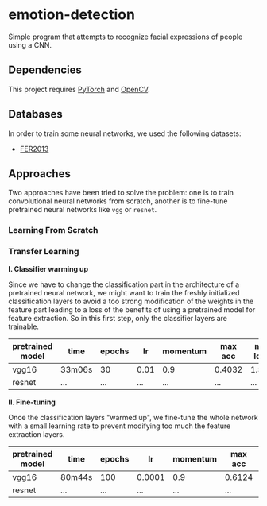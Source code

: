 # emotion-detection

Simple program that attempts to recognize facial expressions of people using a CNN.

## Dependencies

This project requires [PyTorch](https://pytorch.org/) and [OpenCV](https://docs.opencv.org/3.4/da/df6/tutorial_py_table_of_contents_setup.html).

## Databases

In order to train some neural networks, we used the following datasets:

* [FER2013](https://www.kaggle.com/deadskull7/fer2013)

## Approaches

Two approaches have been tried to solve the problem: one is to train convolutional neural networks from scratch, another is to fine-tune pretrained neural networks like `vgg` or `resnet`. 

### Learning From Scratch

### Transfer Learning

**I. Classifier warming up**

Since we have to change the classification part in the architecture of a pretrained neural network, we might want to train the freshly initialized classification layers to avoid a too strong modification of the weights in the feature part leading to a loss of the benefits of using a pretrained model for feature extraction. So in this first step, only the classifier layers are trainable.

| pretrained model | time | epochs | lr | momentum | max acc | min loss |
|-|-|-|-|-|-|-|
| vgg16 | 33m06s | 30 | 0.01 | 0.9 | 0.4032 | 1.549 |
| resnet | ... | ... | ... | ... | ... | ... |

**II. Fine-tuning**

Once the classification layers "warmed up", we fine-tune the whole network with a small learning rate to prevent modifying too much the feature extraction layers.

| pretrained model | time | epochs | lr | momentum | max acc | min loss |
|-|-|-|-|-|-|-|
| vgg16 | 80m44s | 100 | 0.0001 | 0.9 | 0.6124 | 1.048 |
| resnet | ... | ... | ... | ... | ... | ... |
